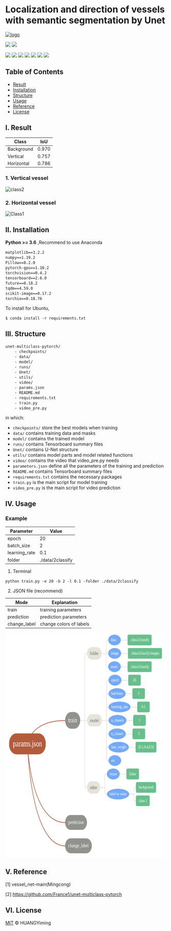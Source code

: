 # Localization and direction of vessels with semantic segmentation by Unet
[![logo](https://img.shields.io/badge/HUANGYming-projects-orange?style=flat&logo=github)](https://github.com/HUANGYming) 

![](https://img.shields.io/badge/Linux%20build-pass-green.svg?logo=linux) 
![](https://img.shields.io/badge/NVIDIA-CUDA-green.svg?logo=nvidia) 

![](https://img.shields.io/badge/Python-3.6.13-green.svg?style=social&logo=python) 
![](https://img.shields.io/badge/anaconda-4.12.0-green.svg?style=social&logo=anaconda) 
![](https://img.shields.io/badge/Opencv-4.1.2.30-green.svg?style=social&logo=opencv) 
![](https://img.shields.io/badge/Pytorch-1.10.2-green.svg?style=social&logo=pytorch)
![](https://img.shields.io/badge/NumPy-1.19.2-green.svg?style=social&logo=NumPy)
![](https://img.shields.io/badge/TorchIO-1.3.5-green.svg?style=social&logo=torchio)
![](https://img.shields.io/badge/Pillow-8.2.0-green.svg?style=social&logo=torchio)



## Table of Contents
- [Result](#result)
- [Installation](#installation)
- [Structure](#structure)
- [Usage](#usage)
- [Reference](#reference)
- [License](#license)



## I. Result

| Class | IoU |
| ---- | ---- |
|Background|0.970|
|Vertical|0.757|
|Horizontal|0.786|




### 1. Vertical vessel

![class2](https://github.com/HUANGYming/Unet_multiclass/blob/main/actions/vertticalVessel.gif)

### 2. Horizontal vessel

![Class1](https://github.com/HUANGYming/Unet_multiclass/blob/main/actions/horizontalVessel.gif)

## II. Installation

**Python >= 3.6** ,Recommend to use Anaconda 
```
matplotlib==3.2.2
numpy==1.19.2
Pillow==8.2.0
pytorch-gpu==1.10.2
torchvision==0.4.2
tensorboard==2.6.0
future==0.18.2
tqdm==4.59.0
scikit-image==0.17.2
torchio==0.18.76
```



To install for Ubuntu,
```
$ conda install -r requirements.txt
```




## III. Structure
```
unet-multiclass-pytorch/
    - checkpoints/
    - data/
    - model/
    - runs/
    - Unet/
    - utils/
    - video/
    - params.json
    - README.md
    - requirements.txt
    - train.py
    - video_pre.py
```
in which:
- `checkpoints/` store the best models when training
- `data/` contains training data and masks
- `model/` contains the trained model
- `runs/` contains Tensorboard summary files
- `Unet/` contains U-Net structure
- `utils/` contains model parts and model related functions
- `video/` contains the video that video_pre.py needs
- `parameters.json` define all the parameters of the training and prediction
- `README.md` contains Tensorboard summary files
- `requirements.txt` contains the necessary packages
- `train.py` is the main script for model training
- `video_pre.py` is the main script for video prediction

## IV. Usage
### Example
| Parameter         |       Value      |
| ----              |       ----       |
|epoch              |       20         |
|batch_size         |       2          |
|learning_rate      |       0.1        |
|folder             | ./data/2classify |

1. Terminal
```
python train.py -e 20 -b 2 -l 0.1 -folder ./data/2classify
```
2. JSON file (recommend)

| Mode              |       Explanation                  |
| ----              |       ----                         |
|train              |       training parameters           |
|prediction         |       prediction parameters         |
|change_label       |       change colors of labels      |


<img src="https://github.com/HUANGYming/Unet_multiclass/blob/main/actions/flow.png" height = "700" width = "700" />




## V. Reference

[1] vessel_net-main(Mingcong)

[2] https://github.com/France1/unet-multiclass-pytorch



## VI. License

[MIT](LICENSE) © HUANGYiming

